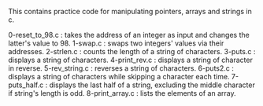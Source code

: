 This contains practice code for manipulating pointers, arrays and strings in c.

0-reset_to_98.c : takes the address of an integer as input and changes the latter's value to 98.
1-swap.c : swaps two integers' values via their addresses.
2-strlen.c : counts the length of a string of characters.
3-puts.c : displays a string of characters.
4-print_rev.c : displays a string of character in reverse. 
5-rev_string.c : reverses a string of characters.
6-puts2.c : displays a string of characters while skipping a character each time.
7-puts_half.c : displays the last half of a string, excluding the middle character if string's length is odd.
8-print_array.c : lists the elements of an array.
